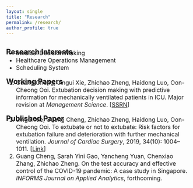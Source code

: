 ```yaml
---
layout: single
title: "Research"
permalink: /research/
author_profile: true
---
```

<br>
<b style="font-size: 20px;">Research Interests</b> 
<ul style="font-size: 16px; margin-top: -1.2em">
	<li>Medical Decision Making</li>
	<li>Healthcare Operations Management</li>
	<li>Scheduling System</li>
</ul>
<b style="font-size: 20px">Working Papers</b>
<ol style="font-size: 16px; margin-top: -1.2em">
	<li>Guang Cheng, Jingui Xie, Zhichao Zheng, Haidong Luo, Oon-Cheong Ooi. Extubation decision making with predictive information for mechanically ventilated patients in ICU. Major revision at <i>Management Science</i>. [<a href="https://ssrn.com/abstract=3397530" target="_blank">SSRN</a>]</li>
</ol>
<b style="font-size: 20px">Published Paper</b>
<ol style="font-size: 16px; margin-top: -1.2em;">
	<li>Jingui Xie, Guang Cheng, Zhichao Zheng, Haidong Luo, Oon-Cheong Ooi. To extubate or not to extubate: Risk factors for extubation failure and deterioration with further mechanical ventilation. <i>Journal of Cardiac Surgery</i>, 2019, 34(10): 1004–1011. [<a href="https://onlinelibrary.wiley.com/doi/abs/10.1111/jocs.14189" target="_blank">Link</a>]</li>
	<!--  -->
	<li>Guang Cheng, Sarah Yini Gao, Yancheng Yuan, Chenxiao Zhang, Zhichao Zheng. On the test accuracy and effective control of the COVID-19 pandemic: A case study in Singapore. <i>INFORMS Journal on Applied Analytics</i>, forthcoming.</li>
</ol>